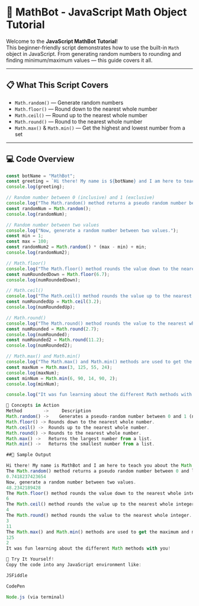 # 🤖 MathBot - JavaScript Math Object Tutorial

Welcome to the **JavaScript MathBot Tutorial**!  
This beginner-friendly script demonstrates how to use the built-in `Math` object in JavaScript. From generating random numbers to rounding and finding minimum/maximum values — this guide covers it all.

---

## 📋 What This Script Covers

- `Math.random()` — Generate random numbers
- `Math.floor()` — Round down to the nearest whole number
- `Math.ceil()` — Round up to the nearest whole number
- `Math.round()` — Round to the nearest whole number
- `Math.max()` & `Math.min()` — Get the highest and lowest number from a set

---

## 💻 Code Overview

```js
const botName = "MathBot";
const greeting = `Hi there! My name is ${botName} and I am here to teach you about the Math object!`;
console.log(greeting);

// Random number between 0 (inclusive) and 1 (exclusive)
console.log("The Math.random() method returns a pseudo random number between 0 and less than 1.");
const randomNum = Math.random();
console.log(randomNum);

// Random number between two values
console.log("Now, generate a random number between two values.");
const min = 1;
const max = 100;
const randomNum2 = Math.random() * (max - min) + min;
console.log(randomNum2);

// Math.floor()
console.log("The Math.floor() method rounds the value down to the nearest whole integer.");
const numRoundedDown = Math.floor(6.7);
console.log(numRoundedDown);

// Math.ceil()
console.log("The Math.ceil() method rounds the value up to the nearest whole integer.");
const numRoundedUp = Math.ceil(3.2);
console.log(numRoundedUp);

// Math.round()
console.log("The Math.round() method rounds the value to the nearest whole integer.");
const numRounded = Math.round(2.7);
console.log(numRounded);
const numRounded2 = Math.round(11.2);
console.log(numRounded2);

// Math.max() and Math.min()
console.log("The Math.max() and Math.min() methods are used to get the maximum and minimum number from a range.");
const maxNum = Math.max(3, 125, 55, 24);
console.log(maxNum);
const minNum = Math.min(6, 90, 14, 90, 2);
console.log(minNum);

console.log("It was fun learning about the different Math methods with you!");

🧠 Concepts in Action
Method	      ->     Description
Math.random() ->	Generates a pseudo-random number between 0 and 1 (not including 1).
Math.floor() ->	Rounds down to the nearest whole number.
Math.ceil() ->	Rounds up to the nearest whole number.
Math.round() ->	Rounds to the nearest whole number.
Math.max() ->	Returns the largest number from a list.
Math.min() ->	Returns the smallest number from a list.

##🧪 Sample Output

Hi there! My name is MathBot and I am here to teach you about the Math object!
The Math.random() method returns a pseudo random number between 0 and less than 1.
0.7418237423654
Now, generate a random number between two values.
48.2342189428
The Math.floor() method rounds the value down to the nearest whole integer.
6
The Math.ceil() method rounds the value up to the nearest whole integer.
4
The Math.round() method rounds the value to the nearest whole integer.
3
11
The Math.max() and Math.min() methods are used to get the maximum and minimum number from a range.
125
2
It was fun learning about the different Math methods with you!

🚀 Try It Yourself!
Copy the code into any JavaScript environment like:

JSFiddle

CodePen

Node.js (via terminal)